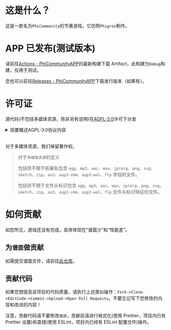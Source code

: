# 这是什么？

这是一款名为`PhiCommunity`的节奏游戏，它仿照`Phigros`制作。

# APP 已发布(测试版本)

请前往[Actions - PhiCommunityAPP](https://github.com/MoeFurina/PhiCommunityAPP/actions)的最新构建下载 Artifact，此构建为`Debug`构建，仅用于测试。

您也可以前往[Releases - PhiCommunityAPP](https://github.com/MoeFurina/PhiCommunityAPP/releases)下载发行版本（如果有）。

# 许可证

源代码(不包括多媒体资源，除非另有说明)在[AGPL-3.0](https://www.gnu.org/licenses/agpl-3.0.html)许可下分发

<details>
<summary>简要概述AGPL-3.0协议内容</summary>

GNU Affero 通用公共许可证 v3.0

这种最强大的 Copyleft 许可的许可取决于提供许可作品和修改的完整源代码，其中包括在同一许可下使用许可作品的大型作品。 必须保留版权和许可声明。 贡献者明确授予专利权。 当修改版本用于通过网络提供服务时，必须提供修改版本的完整源代码。

您获得的权限:

-   商业用途
-   修改
-   分发
-   专利使用
-   私人使用

您将被此许可证限制:

-   责任
-   保障

再创作所需的条件:

-   包含许可和版权声明
-   标明修改的内容
-   同样保持开源
-   作为网络服务使用视为分发
-   使用相同的许可证(AGPL-3.0)

</details>
<br >

对于多媒体资源，我们保留著作权。

> 对于`多媒体资源`的定义
>
> 包括但不限于拓展名包含 `ogg`、`mp3`、`aac`、`wav`、`jp(e)g`、`png`、`svg`、`sketch`、`zip`、`au3`、`aup3-shm`、`aup3-wal`、`flp` 字段的文件。
>
> 包括但不限于文件头标识包含 `ogg`、`mp3`、`aac`、`wav`、`jp(e)g`、`png`、`svg`、`sketch`、`zip`、`au3`、`aup3-shm`、`aup3-wal`、`flp` 文件头标识特征的文件。

# 如何贡献

如您所见，游戏还没有完成，具体体现在“谱面少”和“性能差”。

## 为`谱面`做贡献

如需提交谱面文件，请前往[此仓库](https://github.com/MoeFurina/PhiCommunity-Charts-Repo)。

## 贡献代码

如果您想提高该项目的代码质量，请执行上述类似操作：`Fork->Clone->EditCode->Commit->Upload->Open Pull Requests`。不要忘记写下您修改的内容和改进的内容！

注意，贡献代码请不要修改`缩进`，贡献前请进行格式化(使用 Prettier，项目内已有 Prettier 设置)和查错(使用 ESLint，项目内已经有 ESLint 配置文件)操作。
